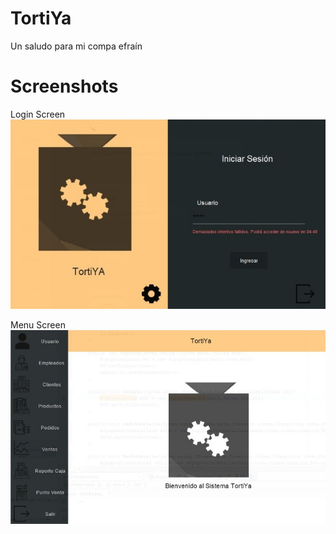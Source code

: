 # TortiYa

Un saludo para mi compa efraín

# Screenshots

Login Screen
![Screenshot](https://github.com/JeysonFlores/TortiYa/blob/master/Screenshots/LoginSC.jpeg)

Menu Screen
![Screenshot](https://github.com/JeysonFlores/TortiYa/blob/master/Screenshots/MenuSC.jpeg)

